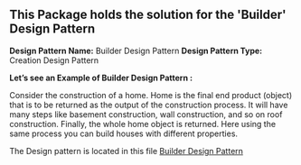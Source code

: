 ## This Package holds the solution for the '**Builder**' Design Pattern


**Design Pattern Name:** Builder Design Pattern
**Design Pattern Type:** Creation Design Pattern

**Let’s see an Example of Builder Design Pattern :**

Consider the construction of a home. Home is the final end product (object) that is to be returned as the output of the construction process. It will have many steps like basement construction, wall construction, and so on roof construction. Finally, the whole home object is returned. Here using the same process you can build houses with different properties.

The Design pattern is located in this file [Builder Design Pattern](/dev/Sarangan/PkgBuilderPattern)